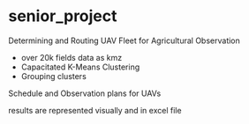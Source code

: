 # senior_project

Determining and Routing UAV Fleet for Agricultural Observation

- over 20k fields data as kmz
- Capacitated K-Means Clustering
- Grouping clusters

Schedule and Observation plans for UAVs

results are represented visually and in excel file

